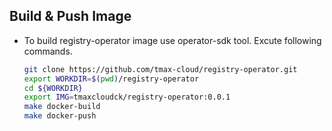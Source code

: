 ## Build & Push Image
* To build registry-operator image use operator-sdk tool. Excute following commands.
    ```bash
    git clone https://github.com/tmax-cloud/registry-operator.git
	export WORKDIR=$(pwd)/registry-operator
	cd ${WORKDIR}
	export IMG=tmaxcloudck/registry-operator:0.0.1
    make docker-build
    make docker-push
    ```
